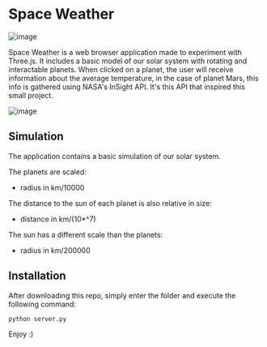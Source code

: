 # Space Weather

![image](https://github.com/user-attachments/assets/a409b5c4-74fe-4435-bbba-842476d03ca1)

Space Weather is a web browser application made to experiment with Three.js. It includes a basic model of our solar system with rotating and interactable planets.
When clicked on a planet, the user will receive information about the average temperature, in the case of planet Mars, this info is gathered using NASA's InSight API.
It's this API that inspired this small project.


![image](https://github.com/user-attachments/assets/48d9bc93-2ea1-41b3-901b-ae3d379fa886)

## Simulation

The application contains a basic simulation of our solar system.

The planets are scaled:

- radius in km/10000

The distance to the sun of each planet is also relative in size:

- distance in km/(10*^7)

The sun has a different scale than the planets:

- radius in km/200000

## Installation

After downloading this repo, simply enter the folder and execute the following command:

```bash
python server.py
```

Enjoy :)
